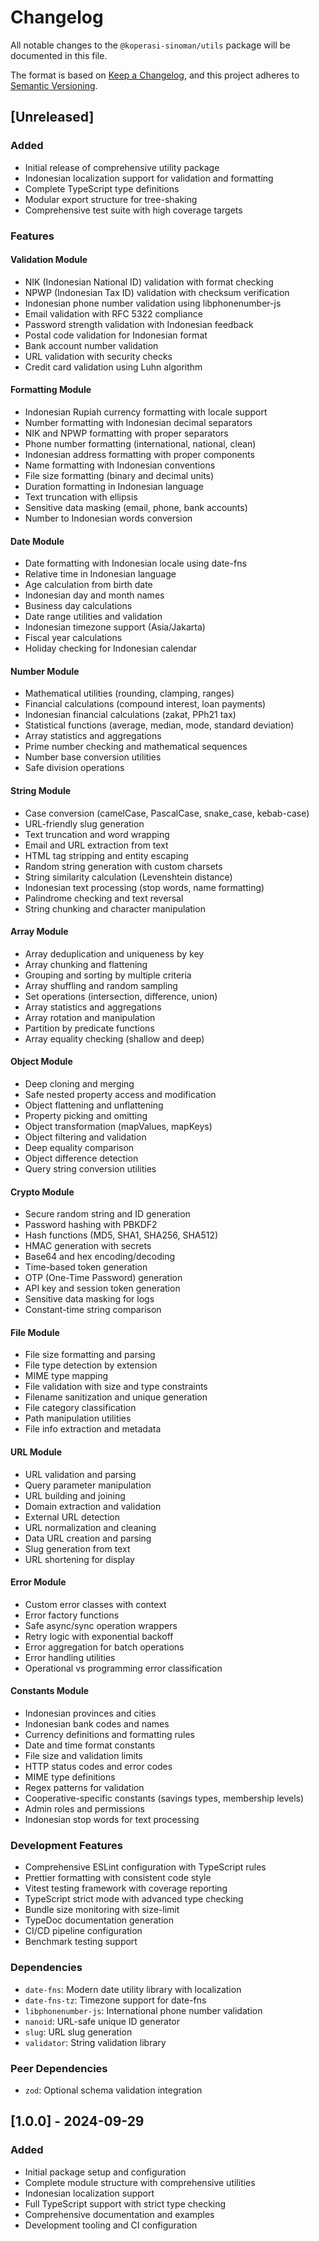 # Changelog

All notable changes to the `@koperasi-sinoman/utils` package will be documented in this file.

The format is based on [Keep a Changelog](https://keepachangelog.com/en/1.0.0/),
and this project adheres to [Semantic Versioning](https://semver.org/spec/v2.0.0.html).

## [Unreleased]

### Added
- Initial release of comprehensive utility package
- Indonesian localization support for validation and formatting
- Complete TypeScript type definitions
- Modular export structure for tree-shaking
- Comprehensive test suite with high coverage targets

### Features

#### Validation Module
- NIK (Indonesian National ID) validation with format checking
- NPWP (Indonesian Tax ID) validation with checksum verification
- Indonesian phone number validation using libphonenumber-js
- Email validation with RFC 5322 compliance
- Password strength validation with Indonesian feedback
- Postal code validation for Indonesian format
- Bank account number validation
- URL validation with security checks
- Credit card validation using Luhn algorithm

#### Formatting Module
- Indonesian Rupiah currency formatting with locale support
- Number formatting with Indonesian decimal separators
- NIK and NPWP formatting with proper separators
- Phone number formatting (international, national, clean)
- Indonesian address formatting with proper components
- Name formatting with Indonesian conventions
- File size formatting (binary and decimal units)
- Duration formatting in Indonesian language
- Text truncation with ellipsis
- Sensitive data masking (email, phone, bank accounts)
- Number to Indonesian words conversion

#### Date Module
- Date formatting with Indonesian locale using date-fns
- Relative time in Indonesian language
- Age calculation from birth date
- Indonesian day and month names
- Business day calculations
- Date range utilities and validation
- Indonesian timezone support (Asia/Jakarta)
- Fiscal year calculations
- Holiday checking for Indonesian calendar

#### Number Module
- Mathematical utilities (rounding, clamping, ranges)
- Financial calculations (compound interest, loan payments)
- Indonesian financial calculations (zakat, PPh21 tax)
- Statistical functions (average, median, mode, standard deviation)
- Array statistics and aggregations
- Prime number checking and mathematical sequences
- Number base conversion utilities
- Safe division operations

#### String Module
- Case conversion (camelCase, PascalCase, snake_case, kebab-case)
- URL-friendly slug generation
- Text truncation and word wrapping
- Email and URL extraction from text
- HTML tag stripping and entity escaping
- Random string generation with custom charsets
- String similarity calculation (Levenshtein distance)
- Indonesian text processing (stop words, name formatting)
- Palindrome checking and text reversal
- String chunking and character manipulation

#### Array Module
- Array deduplication and uniqueness by key
- Array chunking and flattening
- Grouping and sorting by multiple criteria
- Array shuffling and random sampling
- Set operations (intersection, difference, union)
- Array statistics and aggregations
- Array rotation and manipulation
- Partition by predicate functions
- Array equality checking (shallow and deep)

#### Object Module
- Deep cloning and merging
- Safe nested property access and modification
- Object flattening and unflattening
- Property picking and omitting
- Object transformation (mapValues, mapKeys)
- Object filtering and validation
- Deep equality comparison
- Object difference detection
- Query string conversion utilities

#### Crypto Module
- Secure random string and ID generation
- Password hashing with PBKDF2
- Hash functions (MD5, SHA1, SHA256, SHA512)
- HMAC generation with secrets
- Base64 and hex encoding/decoding
- Time-based token generation
- OTP (One-Time Password) generation
- API key and session token generation
- Sensitive data masking for logs
- Constant-time string comparison

#### File Module
- File size formatting and parsing
- File type detection by extension
- MIME type mapping
- File validation with size and type constraints
- Filename sanitization and unique generation
- File category classification
- Path manipulation utilities
- File info extraction and metadata

#### URL Module
- URL validation and parsing
- Query parameter manipulation
- URL building and joining
- Domain extraction and validation
- External URL detection
- URL normalization and cleaning
- Data URL creation and parsing
- Slug generation from text
- URL shortening for display

#### Error Module
- Custom error classes with context
- Error factory functions
- Safe async/sync operation wrappers
- Retry logic with exponential backoff
- Error aggregation for batch operations
- Error handling utilities
- Operational vs programming error classification

#### Constants Module
- Indonesian provinces and cities
- Indonesian bank codes and names
- Currency definitions and formatting rules
- Date and time format constants
- File size and validation limits
- HTTP status codes and error codes
- MIME type definitions
- Regex patterns for validation
- Cooperative-specific constants (savings types, membership levels)
- Admin roles and permissions
- Indonesian stop words for text processing

### Development Features
- Comprehensive ESLint configuration with TypeScript rules
- Prettier formatting with consistent code style
- Vitest testing framework with coverage reporting
- TypeScript strict mode with advanced type checking
- Bundle size monitoring with size-limit
- TypeDoc documentation generation
- CI/CD pipeline configuration
- Benchmark testing support

### Dependencies
- `date-fns`: Modern date utility library with localization
- `date-fns-tz`: Timezone support for date-fns
- `libphonenumber-js`: International phone number validation
- `nanoid`: URL-safe unique ID generator
- `slug`: URL slug generation
- `validator`: String validation library

### Peer Dependencies
- `zod`: Optional schema validation integration

## [1.0.0] - 2024-09-29

### Added
- Initial package setup and configuration
- Complete module structure with comprehensive utilities
- Indonesian localization support
- Full TypeScript support with strict type checking
- Comprehensive documentation and examples
- Development tooling and CI configuration